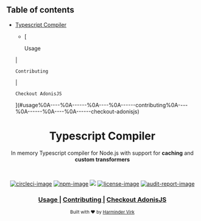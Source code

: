<!-- START doctoc generated TOC please keep comment here to allow auto update -->
<!-- DON'T EDIT THIS SECTION, INSTEAD RE-RUN doctoc TO UPDATE -->
## Table of contents

- [ Typescript Compiler ](#typescript-compiler)
    - [
    
      Usage
    
     | 
    
      Contributing
    
     | 
    
      Checkout AdonisJS
    
  ](#usage%0A----%0A------%0A----%0A------contributing%0A----%0A------%0A----%0A------checkout-adonisjs)

<!-- END doctoc generated TOC please keep comment here to allow auto update -->

<div align="center">
  <h1> Typescript Compiler </h1>
	<p> In memory Typescript compiler for Node.js with support for <strong>caching</strong> and <strong> custom transformers</strong> </p>
</div>

<br />

<div align="center">

[![circleci-image]][circleci-url] [![npm-image]][npm-url] ![][typescript-image] [![license-image]][license-url] [![audit-report-image]][audit-report-url]

</div>

<div align="center">
  <h3>
    <a href="#installation">
      Usage
    </a>
    <span> | </span>
    <a href="CONTRIBUTING.md">
      Contributing
    </a>
    <span> | </span>
    <a href="https://preview.adonisjs.com">
      Checkout AdonisJS
    </a>
  </h3>
</div>

<div align="center">
  <sub>Built with ❤︎ by <a href="https://github.com/thetutlage">Harminder Virk</a>
</div>

[circleci-image]: https://img.shields.io/circleci/project/github/adonisjs/require-ts/master.svg?style=for-the-badge&logo=circleci
[circleci-url]: https://circleci.com/gh/adonisjs/require-ts "circleci"

[typescript-image]: https://img.shields.io/badge/Typescript-294E80.svg?style=for-the-badge&logo=typescript
[typescript-url]:  "typescript"

[npm-image]: https://img.shields.io/npm/v/@adonisjs/require-ts.svg?style=for-the-badge&logo=npm
[npm-url]: https://npmjs.org/package/@adonisjs/require-ts "npm"

[license-image]: https://img.shields.io/npm/l/@adonisjs/require-ts?color=blueviolet&style=for-the-badge
[license-url]: LICENSE.md "license"

[audit-report-image]: https://img.shields.io/badge/-Audit%20Report-blueviolet?style=for-the-badge

[audit-report-url]: https://htmlpreview.github.io/?https://github.com/adonisjs/require-ts/blob/develop/npm-audit.html 'audit-report'
